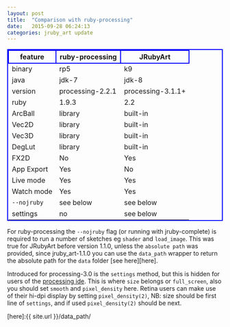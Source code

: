 ```yaml
---
layout: post
title:  "Comparison with ruby-processing"
date:   2015-09-28 06:24:13
categories: jruby_art update
---
```


<style>
table{
    border-collapse: collapse;
    border-spacing: 0;
    border:2px solid #0000FF;
}

th{
    border:2px solid #0000FF;
}
</style>

|feature       |  ruby-processing  |  JRubyArt       |
|----------    |---------------    |-----------      |
|binary        |rp5                |k9               |
|java          |jdk-7              |jdk-8            |
|version       |processing-2.2.1   |processing-3.1.1+|
|ruby          |1.9.3              |2.2              |
|ArcBall       |library            |built-in         |
|Vec2D         |library            |built-in         |
|Vec3D         |library            |built-in         |
|DegLut        |library            |built-in         |
|FX2D          |No                 |Yes              |
|App Export    |Yes                |No               |
|Live mode     |Yes                |Yes              |
|Watch mode    |Yes                |Yes              |
|`--nojruby`   |see below          |see below        |
|settings      |no                 |see below        |


For ruby-processing the `--nojruby` flag (or running with jruby-complete) is required to run a number of sketches eg `shader` and `load_image`. This was true for JRubyArt before version 1.1.0, unless the `absolute path` was provided, since jruby_art-1.1.0 you can use the `data_path` wrapper to return the absolute path for the `data` folder [see here][here]. 

Introduced for processing-3.0 is the `settings` method, but this is hidden for users of the [processing ide][settings]. This is where `size` belongs or `full_screen`, also you should set `smooth` and `pixel_density` here. Retina users can make use of their hi-dpi display by setting `pixel_density(2)`, NB: size should be first line of `settings`, and if used `pixel_density(2)` should be next.

[settings]:https://processing.org/reference/settings_.html
[here]:{{ site.url }}/data_path/